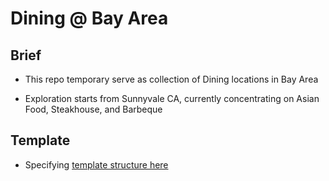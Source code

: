 # Dining @ Bay Area

## Brief

- This repo temporary serve as collection of Dining locations in Bay Area

- Exploration starts from Sunnyvale CA, currently concentrating on Asian Food, Steakhouse, and Barbeque

## Template

- Specifying [template structure here](TemplateCrusineBranch)
